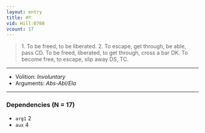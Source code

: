 ```yaml
---
layout: entry
title: ཐར་
vid: Hill:0760
vcount: 17
---
```

> 1\. To be freed, to be liberated\. 2\. To escape, get through, be able, pass CD\. To be freed, liberated, to get through, cross a bar DK\. To become free, to escape, slip away DS, TC\.

---
* Volition: _Involuntary_
* Arguments: _Abs-Abl/Ela_

---

### Dependencies (N = 17)
* `arg1` 2
* `aux` 4
